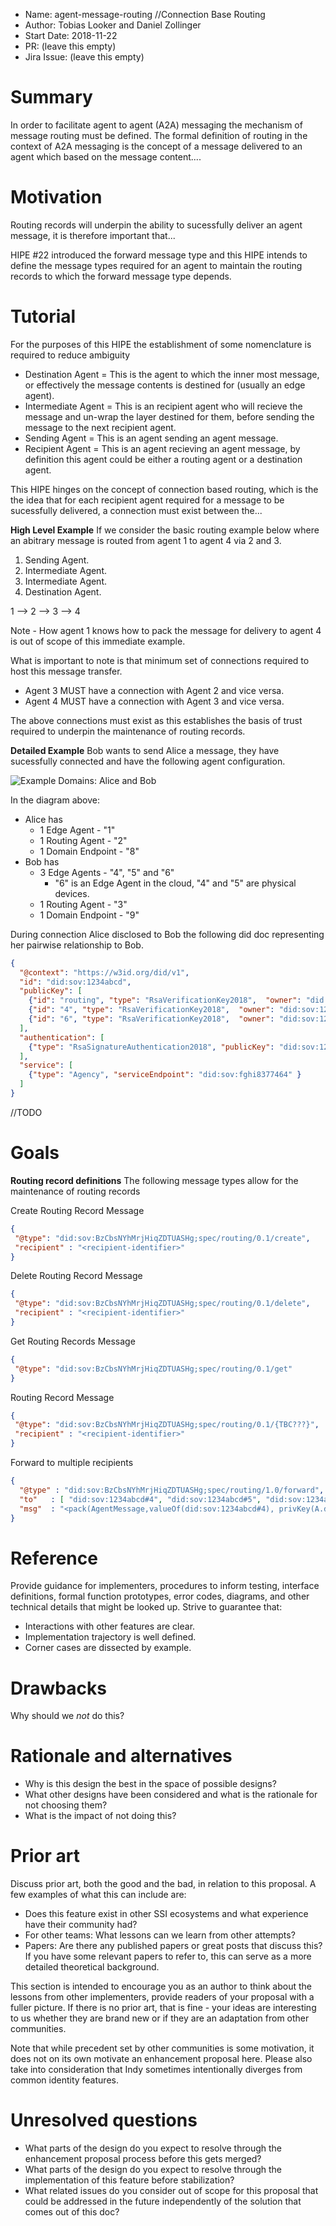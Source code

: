 - Name: agent-message-routing //Connection Base Routing
- Author: Tobias Looker and Daniel Zollinger
- Start Date: 2018-11-22
- PR: (leave this empty)
- Jira Issue: (leave this empty)

# Summary
[summary]: #summary

In order to facilitate agent to agent (A2A) messaging the mechanism of message routing must be defined. The formal definition of routing in the context of A2A messaging is the concept of a message delivered to an agent which based on the message content....

# Motivation
[motivation]: #motivation

Routing records will underpin the ability to sucessfully deliver an agent message, it is therefore important that...

HIPE #22 introduced the forward message type and this HIPE intends to define the message types required for an agent to maintain the routing records to which the forward message type depends.

# Tutorial
[tutorial]: #tutorial

For the purposes of this HIPE the establishment of some nomenclature is required to reduce ambiguity
- Destination Agent = This is the agent to which the inner most message, or effectively the message contents is destined for (usually an edge agent).
- Intermediate Agent = This is an recipient agent who will recieve the message and un-wrap the layer destined for them, before sending the message to the next recipient agent.
- Sending Agent = This is an agent sending an agent message.
- Recipient Agent = This is an agent recieving an agent message, by definition this agent could be either a routing agent or a destination agent.

This HIPE hinges on the concept of connection based routing, which is the the idea that for each recipient agent required for a message to be sucessfully delivered, a connection must exist between the...

**High Level Example**
If we consider the basic routing example below where an abitrary message is routed from agent 1 to agent 4 via 2 and 3.

1. Sending Agent.
2. Intermediate Agent.
3. Intermediate Agent.
4. Destination Agent.

1 --> 2 --> 3 --> 4

Note - How agent 1 knows how to pack the message for delivery to agent 4 is out of scope of this immediate example.

What is important to note is that minimum set of connections required to host this message transfer.

- Agent 3 MUST have a connection with Agent 2 and vice versa.
- Agent 4 MUST have a connection with Agent 3 and vice versa.

The above connections must exist as this establishes the basis of trust required to underpin the maintenance of routing records.

**Detailed Example**
Bob wants to send Alice a message, they have sucessfully connected and have the following agent configuration.

![Example Domains: Alice and Bob](domains.jpg)

In the diagram above:

- Alice has
  - 1 Edge Agent - "1"
  - 1 Routing Agent - "2"
  - 1 Domain Endpoint - "8"
- Bob has
  - 3 Edge Agents - "4", "5" and "6"
    - "6" is an Edge Agent in the cloud, "4" and "5" are physical devices.
  - 1 Routing Agent - "3"
  - 1 Domain Endpoint - "9"

During connection Alice disclosed to Bob the following did doc representing her pairwise relationship to Bob.

```json
{
  "@context": "https://w3id.org/did/v1",
  "id": "did:sov:1234abcd",
  "publicKey": [
    {"id": "routing", "type": "RsaVerificationKey2018",  "owner": "did:sov:1234abcd","publicKeyPem": "-----BEGIN PUBLIC X…"},
    {"id": "4", "type": "RsaVerificationKey2018",  "owner": "did:sov:1234abcd","publicKeyPem": "-----BEGIN PUBLIC 9…"},
    {"id": "6", "type": "RsaVerificationKey2018",  "owner": "did:sov:1234abcd","publicKeyPem": "-----BEGIN PUBLIC A…"}
  ],
  "authentication": [
    {"type": "RsaSignatureAuthentication2018", "publicKey": "did:sov:1234abcd#4"}
  ],
  "service": [
    {"type": "Agency", "serviceEndpoint": "did:sov:fghi8377464" }
  ]
}
```

//TODO

# Goals

**Routing record definitions**
The following message types allow for the maintenance of routing records

Create Routing Record Message

```json
{
 "@type": "did:sov:BzCbsNYhMrjHiqZDTUASHg;spec/routing/0.1/create",
 "recipient" : "<recipient-identifier>"
}
```

Delete Routing Record Message

```json
{
 "@type": "did:sov:BzCbsNYhMrjHiqZDTUASHg;spec/routing/0.1/delete",
 "recipient" : "<recipient-identifier>"
}
```

Get Routing Records Message

```json
{
 "@type": "did:sov:BzCbsNYhMrjHiqZDTUASHg;spec/routing/0.1/get"
}
```

Routing Record Message

```json
{
 "@type": "did:sov:BzCbsNYhMrjHiqZDTUASHg;spec/routing/0.1/{TBC???}",
 "recipient" : "<recipient-identifier>"
}
```

Forward to multiple recipients

```json
{
  "@type" : "did:sov:BzCbsNYhMrjHiqZDTUASHg;spec/routing/1.0/forward",
  "to"   : [ "did:sov:1234abcd#4", "did:sov:1234abcd#5", "did:sov:1234abcd#6" ],
  "msg"  : "<pack(AgentMessage,valueOf(did:sov:1234abcd#4), privKey(A.did@A:B#1))>"
}
```

# Reference
[reference]: #reference

Provide guidance for implementers, procedures to inform testing,
interface definitions, formal function prototypes, error codes,
diagrams, and other technical details that might be looked up.
Strive to guarantee that:

- Interactions with other features are clear.
- Implementation trajectory is well defined.
- Corner cases are dissected by example.

# Drawbacks
[drawbacks]: #drawbacks

Why should we *not* do this?

# Rationale and alternatives
[alternatives]: #alternatives

- Why is this design the best in the space of possible designs?
- What other designs have been considered and what is the rationale for not
choosing them?
- What is the impact of not doing this?

# Prior art
[prior-art]: #prior-art

Discuss prior art, both the good and the bad, in relation to this proposal.
A few examples of what this can include are:

- Does this feature exist in other SSI ecosystems and what experience have
their community had?
- For other teams: What lessons can we learn from other attempts?
- Papers: Are there any published papers or great posts that discuss this?
If you have some relevant papers to refer to, this can serve as a more detailed
theoretical background.

This section is intended to encourage you as an author to think about the
lessons from other implementers, provide readers of your proposal with a
fuller picture. If there is no prior art, that is fine - your ideas are
interesting to us whether they are brand new or if they are an adaptation
from other communities.

Note that while precedent set by other communities is some motivation, it
does not on its own motivate an enhancement proposal here. Please also take
into consideration that Indy sometimes intentionally diverges from common
identity features.

# Unresolved questions
[unresolved]: #unresolved-questions

- What parts of the design do you expect to resolve through the
enhancement proposal process before this gets merged?
- What parts of the design do you expect to resolve through the
implementation of this feature before stabilization?
- What related issues do you consider out of scope for this 
proposal that could be addressed in the future independently of the
solution that comes out of this doc?
